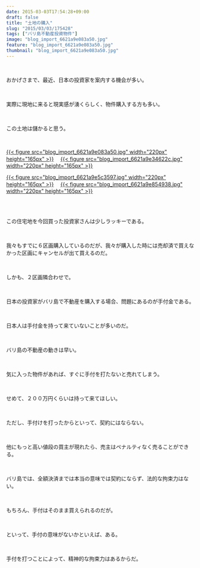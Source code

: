 ```yaml
---
date: 2015-03-03T17:54:28+09:00
draft: false
title: "土地の購入"
slug: "2015/03/03/175428"
tags: ["バリ島不動産投資物件"]
image: "blog_import_6621a9e083a50.jpg"
feature: "blog_import_6621a9e083a50.jpg"
thumbnail: "blog_import_6621a9e083a50.jpg"
---
```

<br/><p>おかげさまで、最近、日本の投資家を案内する機会が多い。</p><br/><p>実際に現地に来ると現実感が湧くらしく、物件購入する方も多い。</p><br/><p>この土地は儲かると思う。</p><br/><p><a href="blog_import_6621a9e1be1a9.jpg">{{< figure src="blog_import_6621a9e083a50.jpg" width="220px" height="165px" >}}</a> 　<a href="blog_import_6621a9e480682.jpg">{{< figure src="blog_import_6621a9e34622c.jpg" width="220px" height="165px" >}}</a> </p><p><a href="blog_import_6621a9e70906d.jpg">{{< figure src="blog_import_6621a9e5c3597.jpg" width="220px" height="165px" >}}</a> 　<a href="blog_import_6621a9e99126d.jpg">{{< figure src="blog_import_6621a9e854938.jpg" width="220px" height="165px" >}}</a> <br/></p><br/><br/><p>この住宅地を今回買った投資家さんは少しラッキーである。</p><br/><p>我々もすでに６区画購入しているのだが、我々が購入した時には売却済で買えなかった区画にキャンセルが出て買えるのだ。</p><br/><p>しかも、２区画隣合わせで。</p><br/><p>日本の投資家がバリ島で不動産を購入する場合、問題にあるのが手付金である。</p><br/><p>日本人は手付金を持って来ていないことが多いのだ。</p><br/><p>バリ島の不動産の動きは早い。</p><br/><p>気に入った物件があれば、すぐに手付を打たないと売れてしまう。</p><br/><p>せめて、２００万円くらいは持って来てほしい。</p><br/><p>ただし、手付けを打ったからといって、契約にはならない。</p><br/><p>他にもっと高い値段の買主が現れたら、売主はペナルティなく売ることができる。</p><br/><p>バリ島では、全額決済までは本当の意味では契約にならず、法的な拘束力はない。</p><br/><p>もちろん、手付はそのまま買えられるのだが。</p><br/><p>といって、手付の意味がないかといえば、ある。</p><br/><p>手付を打つことによって、精神的な拘束力はあるからだ。</p><br/><br/><br/><br/>

